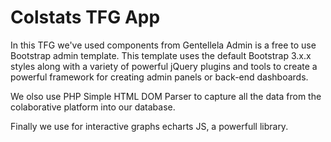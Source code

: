 # Colstats TFG App

In this TFG we've used components from Gentellela Admin is a free to use Bootstrap admin template. 
This template uses the default Bootstrap 3.x.x styles along with a variety of powerful jQuery plugins and tools
 to create a powerful framework for creating admin panels or back-end dashboards.
 
 We olso use PHP Simple HTML DOM Parser to capture all the data from the colaborative platform into our database.

 Finally we use for interactive graphs echarts JS, a powerfull library. 
